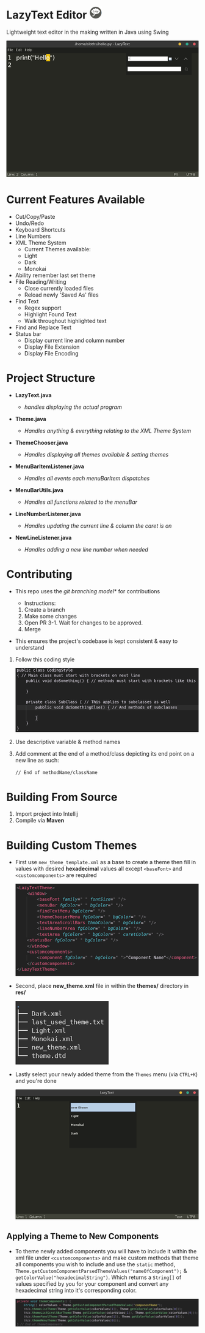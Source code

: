 # LazyText Editor ![Lazy_Text_Editor_Logo](github_res/icon.png)
Lightweight text editor in the making written in Java using Swing

![Lazy_Text_Editor_demo](github_res/Capture.png)

# Current Features Available
* Cut/Copy/Paste
* Undo/Redo
* Keyboard Shortcuts
* Line Numbers
* XML Theme System
  * Current Themes available:
  * Light
  * Dark
  * Monokai
* Ability remember last set theme
* File Reading/Writing
  * Close currently loaded files
  * Reload newly 'Saved As' files
* Find Text
  * Regex support
  * Highlight Found Text
  * Walk throughout highlighted text
* Find and Replace Text
* Status bar
  * Display current line and column number
  * Display File Extension
  * Display File Encoding

# Project Structure

* **LazyText.java**
  * _handles displaying the actual program_

* **Theme.java**
  * _Handles anything & everything relating to the XML Theme System_

* **ThemeChooser.java**
  * _Handles displaying all themes available & setting themes_

* **MenuBarItemListener.java**
  * _Handles all events each menuBarItem dispatches_

* **MenuBarUtils.java**
  * _Handles all functions related to the menuBar_

* **LineNumberListener.java**
  * _Handles updating the current line & column the caret is on_

* **NewLineListener.java**
  * _Handles adding a new line number when needed_

# Contributing

* This repo uses the *git branching model** for contributions
    * Instructions:
    1. Create a branch
    2. Make some changes
    3. Open PR
        3-1. Wait for changes to be approved.
    4. Merge

* This ensures the project's codebase is kept consistent & easy to understand
1. Follow this coding style

   ![coding_style](github_res/coding_style.png)

2. Use descriptive variable & method names

3. Add comment at the end of a method/class depicting its end point
   on a new line as such:
   
   `// End of methodName/className`

# Building From Source
1. Import project into Intellij
2. Compile via **Maven**

# Building Custom Themes

* First use `new_theme_template.xml` as a base to create a theme
  then fill in values with desired **hexadecimal** values all except 
  `<baseFont>` and `<customcomponents>` are required

  ![theme_template](github_res/xml_template.png)

* Second, place **new_theme.xml** file in within the **themes/** directory in **res/**
  
  ![placing_new_theme_in_directory](github_res/adding_new_theme.png)

* Lastly select your newly added theme from the `Themes` menu (via `CTRL+K`) and you're done

  ![selecting_new_theme](github_res/selecting_newly_added_theme.png)


## Applying a Theme to New Components

* To theme newly added components you will have to include it within the xml file
  under `<customcomponents>` and make custom methods that theme all components you wish to include and use the 
  `static` method, `Theme.getCustomComponentParsedThemeValues("nameOfComponent");` & `getColorValue("hexadecimalString")`.
  Which returns a `String[]` of values specified by you for your component and convert any hexadecimal string
  into it's corresponding color.

  ![theme_new_components](github_res/theming_new_components.png)